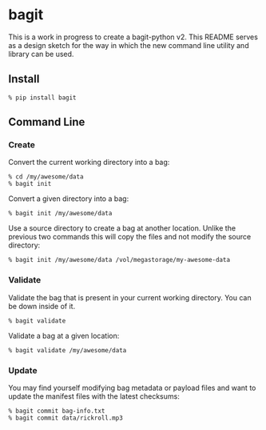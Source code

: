 # bagit

This is a work in progress to create a bagit-python v2. This README serves as a
design sketch for the way in which the new command line utility and library can
be used.

## Install

    % pip install bagit

## Command Line

### Create

Convert the current working directory into a bag:

    % cd /my/awesome/data
    % bagit init

Convert a given directory into a bag:

    % bagit init /my/awesome/data

Use a source directory to create a bag at another location. Unlike the previous
two commands this will copy the files and not modify the source directory:

    % bagit init /my/awesome/data /vol/megastorage/my-awesome-data


### Validate

Validate the bag that is present in your current working directory. You can be
down inside of it.

    % bagit validate 

Validate a bag at a given location:

    % bagit validate /my/awesome/data

### Update

You may find yourself modifying bag metadata or payload files and want to update
the manifest files with the latest checksums:

    % bagit commit bag-info.txt
    % bagit commit data/rickroll.mp3

